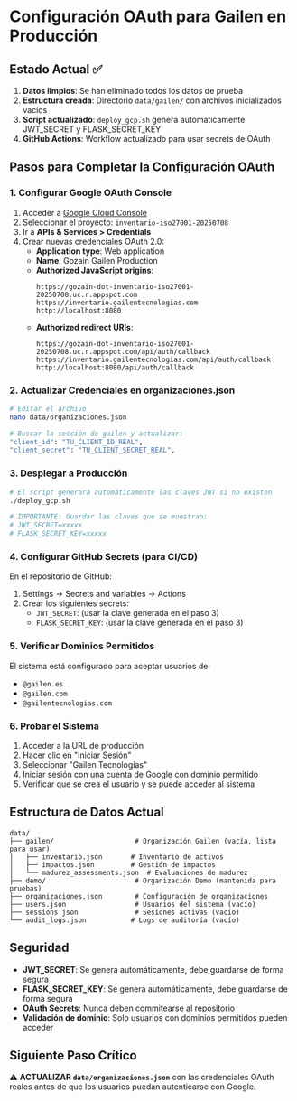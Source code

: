 # Configuración OAuth para Gailen en Producción

## Estado Actual ✅

1. **Datos limpios**: Se han eliminado todos los datos de prueba
2. **Estructura creada**: Directorio `data/gailen/` con archivos inicializados vacíos
3. **Script actualizado**: `deploy_gcp.sh` genera automáticamente JWT_SECRET y FLASK_SECRET_KEY
4. **GitHub Actions**: Workflow actualizado para usar secrets de OAuth

## Pasos para Completar la Configuración OAuth

### 1. Configurar Google OAuth Console

1. Acceder a [Google Cloud Console](https://console.cloud.google.com)
2. Seleccionar el proyecto: `inventario-iso27001-20250708`
3. Ir a **APIs & Services > Credentials**
4. Crear nuevas credenciales OAuth 2.0:
   - **Application type**: Web application
   - **Name**: Gozain Gailen Production
   - **Authorized JavaScript origins**:
     ```
     https://gozain-dot-inventario-iso27001-20250708.uc.r.appspot.com
     https://inventario.gailentecnologias.com
     http://localhost:8080
     ```
   - **Authorized redirect URIs**:
     ```
     https://gozain-dot-inventario-iso27001-20250708.uc.r.appspot.com/api/auth/callback
     https://inventario.gailentecnologias.com/api/auth/callback
     http://localhost:8080/api/auth/callback
     ```

### 2. Actualizar Credenciales en organizaciones.json

```bash
# Editar el archivo
nano data/organizaciones.json

# Buscar la sección de gailen y actualizar:
"client_id": "TU_CLIENT_ID_REAL",
"client_secret": "TU_CLIENT_SECRET_REAL",
```

### 3. Desplegar a Producción

```bash
# El script generará automáticamente las claves JWT si no existen
./deploy_gcp.sh

# IMPORTANTE: Guardar las claves que se muestran:
# JWT_SECRET=xxxxx
# FLASK_SECRET_KEY=xxxxx
```

### 4. Configurar GitHub Secrets (para CI/CD)

En el repositorio de GitHub:
1. Settings → Secrets and variables → Actions
2. Crear los siguientes secrets:
   - `JWT_SECRET`: (usar la clave generada en el paso 3)
   - `FLASK_SECRET_KEY`: (usar la clave generada en el paso 3)

### 5. Verificar Dominios Permitidos

El sistema está configurado para aceptar usuarios de:
- `@gailen.es`
- `@gailen.com`
- `@gailentecnologias.com`

### 6. Probar el Sistema

1. Acceder a la URL de producción
2. Hacer clic en "Iniciar Sesión"
3. Seleccionar "Gailen Tecnologías"
4. Iniciar sesión con una cuenta de Google con dominio permitido
5. Verificar que se crea el usuario y se puede acceder al sistema

## Estructura de Datos Actual

```
data/
├── gailen/                    # Organización Gailen (vacía, lista para usar)
│   ├── inventario.json       # Inventario de activos
│   ├── impactos.json         # Gestión de impactos
│   └── madurez_assessments.json  # Evaluaciones de madurez
├── demo/                      # Organización Demo (mantenida para pruebas)
├── organizaciones.json        # Configuración de organizaciones
├── users.json                 # Usuarios del sistema (vacío)
├── sessions.json              # Sesiones activas (vacío)
└── audit_logs.json           # Logs de auditoría (vacío)
```

## Seguridad

- **JWT_SECRET**: Se genera automáticamente, debe guardarse de forma segura
- **FLASK_SECRET_KEY**: Se genera automáticamente, debe guardarse de forma segura
- **OAuth Secrets**: Nunca deben commitearse al repositorio
- **Validación de dominio**: Solo usuarios con dominios permitidos pueden acceder

## Siguiente Paso Crítico

⚠️ **ACTUALIZAR `data/organizaciones.json`** con las credenciales OAuth reales antes de que los usuarios puedan autenticarse con Google.